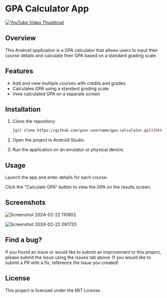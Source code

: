 # GPA Calculator App
[![YouTube Video Thumbnail](https://img.youtube.com/vi/yRdtsU7yU68/maxresdefault.jpg)](https://youtu.be/yRdtsU7yU68)

## Overview

This Android application is a GPA calculator that allows users to input their course details and calculate their GPA based on a standard grading scale.

## Features

- Add and view multiple courses with credits and grades
- Calculates GPA using a standard grading scale
- View calculated GPA on a separate screen

## Installation

1. Clone the repository:

   ```bash
   [git clone https://github.com/your-username/gpa-calculator.git](https://github.com/AkalankaDilshan/GPA-Calculator---Mobile-Application-Development-Practical-Tutorial-.git)

2. Open the project in Android Studio.

3. Run the application on an emulator or physical device.

## Usage

  Launch the app and enter details for each course.

  Click the "Calculate GPA" button to view the GPA on the results screen.

## Screenshots

![Screenshot 2024-02-22 110902](https://github.com/AkalankaDilshan/GPA-Calculator---Mobile-Application-Development-Practical-Tutorial-/assets/61039787/31c3b6f0-bc40-4b1c-a386-becc95c518ee)

![Screenshot 2024-02-22 091733](https://github.com/AkalankaDilshan/GPA-Calculator---Mobile-Application-Development-Practical-Tutorial-/assets/61039787/7601d7bb-992d-43cd-887b-e3d4b1d8aff0)

## Find a bug?

If you found an issue or would like to submit an improvement to this project, please submit the issue using the issues tab above. If you would like to submit a PR with a fix, reference the issue you created!

## License

This project is licensed under the MIT License.
